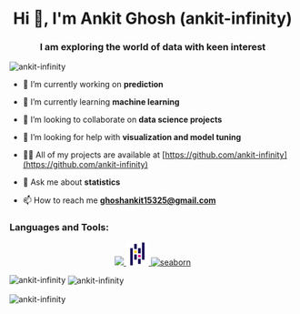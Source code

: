 <h1 align="center">Hi 👋, I'm Ankit Ghosh (ankit-infinity) </h1>

<h3 align="center">I am exploring the world of data with keen interest</h3>

<p align="left"> <img src="https://komarev.com/ghpvc/?username=ankit-infinity&label=Profile%20views&color=0e75b6&style=flat" alt="ankit-infinity" /> </p>

- 🔭 I’m currently working on **prediction**

- 🌱 I’m currently learning **machine learning**

- 👯 I’m looking to collaborate on **data science projects**

- 🤝 I’m looking for help with **visualization and model tuning**

- 👨‍💻 All of my projects are available at [https://github.com/ankit-infinity](https://github.com/ankit-infinity)

- 💬 Ask me about **statistics**

- 📫 How to reach me **ghoshankit15325@gmail.com**

<h3 align="left">Languages and Tools:</h3>
<p align="center">
  <a href="https://skillicons.dev">
    <img src="https://skillicons.dev/icons?i=python,r,sklearn,git" />
  </a>
   <a href="https://pandas.pydata.org/" target="_blank" rel="noreferrer"> 
     <img src="https://raw.githubusercontent.com/devicons/devicon/2ae2a900d2f041da66e950e4d48052658d850630/icons/pandas/pandas-original.svg" alt="pandas" width="40" height="40"/> 
   </a>
  <a href="https://seaborn.pydata.org/" target="_blank" rel="noreferrer">
    <img src="https://seaborn.pydata.org/_images/logo-mark-lightbg.svg" alt="seaborn" width="40" height="40"/> 
  </a>
  
   </p>

<p><img align="left" src="https://github-readme-stats.vercel.app/api/top-langs?username=ankit-infinity&show_icons=true&locale=en&layout=compact" alt="ankit-infinity" /></p>

<p>&nbsp;<img align="center" src="https://github-readme-stats.vercel.app/api?username=ankit-infinity&show_icons=true&locale=en" alt="ankit-infinity" /></p>

<p><img align="center" src="https://github-readme-streak-stats.herokuapp.com/?user=ankit-infinity&" alt="ankit-infinity" /></p>

